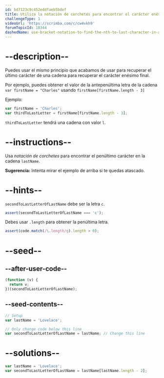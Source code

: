 ```yaml
---
id: bd7123c9c452eddfaeb5bdef
title: Utiliza la notación de corchetes para encontrar el carácter enésimo final en una cadena
challengeType: 1
videoUrl: 'https://scrimba.com/c/cw4vkh9'
forumTopicId: 18344
dashedName: use-bracket-notation-to-find-the-nth-to-last-character-in-a-string
---
```


# --description--

Puedes usar el mismo principio que acabamos de usar para recuperar el último carácter de una cadena para recuperar el carácter enésimo final.

Por ejemplo, puedes obtener el valor de la antepenúltima letra de la cadena `var firstName = "Charles"` usando `firstName[firstName.length - 3]`

Ejemplo:

```js
var firstName = 'Charles';
var thirdToLastLetter = firstName[firstName.length - 3];
```

`thirdToLastLetter` tendrá una cadena con valor `l`.

# --instructions--

Usa <dfn>notación de corchetes</dfn> para encontrar el penúltimo carácter en la cadena `lastName`.

**Sugerencia:** Intenta mirar el ejemplo de arriba si te quedas atascado.

# --hints--

`secondToLastLetterOfLastName` debe ser la letra `c`.

```js
assert(secondToLastLetterOfLastName === 'c');
```

Debes usar `.length` para obtener la penúltima letra.

```js
assert(code.match(/\.length/g).length > 0);
```

# --seed--

## --after-user-code--

```js
(function (v) {
  return v;
})(secondToLastLetterOfLastName);
```

## --seed-contents--

```js
// Setup
var lastName = 'Lovelace';

// Only change code below this line
var secondToLastLetterOfLastName = lastName; // Change this line
```

# --solutions--

```js
var lastName = 'Lovelace';
var secondToLastLetterOfLastName = lastName[lastName.length - 2];
```
